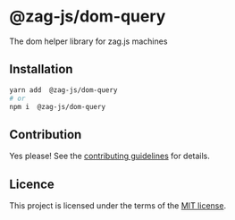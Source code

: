 # @zag-js/dom-query

The dom helper library for zag.js machines

## Installation

```sh
yarn add  @zag-js/dom-query
# or
npm i  @zag-js/dom-query
```

## Contribution

Yes please! See the [contributing guidelines](https://github.com/chakra-ui/zag/blob/main/CONTRIBUTING.md) for details.

## Licence

This project is licensed under the terms of the [MIT license](https://github.com/chakra-ui/zag/blob/main/LICENSE).
